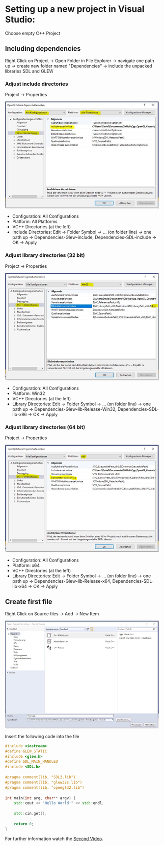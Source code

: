 # Setting up a new project in Visual Studio:
Choose empty C++ Project

## Including dependencies
Right Click on Project -> Open Folder in File Explorer -> navigate one path up -> create new folder named "Dependencies" -> include the unpacked libraries SDL and GLEW

### Adjust include directories
Project -> Properties

<img src="Images/include_directories.JPG" alt="Include Directories" width="500"/>

- Configuration: All Configurations
- Platform: All Platforms
- VC++ Directories (at the left)
- Include Directories: Edit -> Folder Symbol -> ... (on folder line) -> one path up -> Dependencies-Glew-include, Dependencies-SDL-include -> OK -> Apply

### Adjust library directories (32 bit)
Project -> Properties


<img src="Images/library_directories_32.JPG" alt="Library Directories Win32" width="500"/>

- Configuration: All Configurations
- Platform: Win32
- VC++ Directories (at the left)
- Library Directories: Edit -> Folder Symbol -> ... (on folder line) -> one path up -> Dependencies-Glew-lib-Release-Win32, Dependencies-SDL-lib-x86 -> OK -> Apply

### Adjust library directories (64 bit)
Project -> Properties

<img src="Images/library_directories_64.JPG" alt="Library Directories x64" width="500"/>

- Configuration: All Configurations
- Platform: x64
- VC++ Directories (at the left)
- Library Directories: Edit -> Folder Symbol -> ... (on folder line) -> one path up -> Dependencies-Glew-lib-Release-x64, Dependencies-SDL-lib-x64 -> OK -> Apply

## Create first file
Right Click on Source files -> Add -> New Item

<img src="Images/first_file.JPG" alt="First File" width="500"/>

Insert the following code into the file

```cpp
#include <iostream>
#define GLEW_STATIC
#include <glew.h>
#define SDL_MAIN_HANDLED
#include <SDL.h>

#pragma comment(lib, "SDL2.lib")
#pragma comment(lib, "glew32s.lib")
#pragma comment(lib, "opengl32.lib")

int main(int arg, char** argv) {
	std::cout << "Hello World!" << std::endl;

	std::cin.get();

	return 0;
}
```

For further information watch the [Second Video](https://www.youtube.com/watch?v=hPNmnhme4Pg&list=PLStQc0GqppuWBDuNWnkQ8rzmyx35AINyt&index=2).
